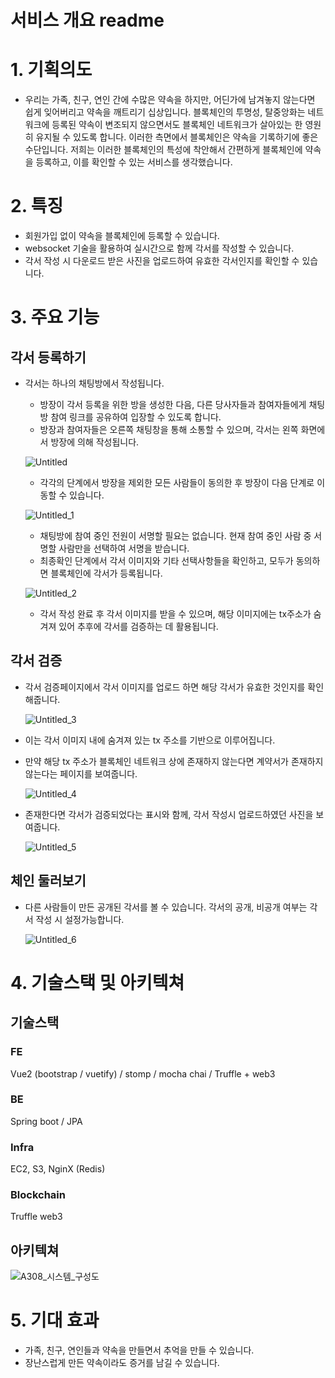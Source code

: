 # 서비스 개요 readme

# 1. 기획의도

- 우리는 가족, 친구, 연인 간에 수많은 약속을 하지만, 어딘가에 남겨놓지 않는다면 쉽게 잊어버리고 약속을 깨트리기 십상입니다. 블록체인의 투명성, 탈중앙화는 네트워크에 등록된 약속이 변조되지 않으면서도 블록체인 네트워크가 살아있는 한 영원히 유지될 수 있도록 합니다. 이러한 측면에서 블록체인은 약속을 기록하기에 좋은 수단입니다. 저희는 이러한 블록체인의 특성에 착안해서 간편하게 블록체인에 약속을 등록하고, 이를 확인할 수 있는 서비스를 생각했습니다.

# 2. 특징

- 회원가입 없이 약속을 블록체인에 등록할 수 있습니다.
- websocket 기술을 활용하여 실시간으로 함께 각서를 작성할 수 있습니다.
- 각서 작성 시 다운로드 받은 사진을 업로드하여 유효한 각서인지를 확인할 수 있습니다.

# 3. 주요 기능

## 각서 등록하기

- 각서는 하나의 채팅방에서 작성됩니다.
    - 방장이 각서 등록을 위한 방을 생성한 다음, 다른 당사자들과 참여자들에게 채팅방 참여 링크를 공유하여 입장할 수 있도록 합니다.
    - 방장과 참여자들은 오른쪽 채팅창을 통해 소통할 수 있으며, 각서는 왼쪽 화면에서 방장에 의해 작성됩니다.
    
    ![Untitled](/uploads/76055be52ab33433ee548c6e35fb5a8b/Untitled.png)
    
    - 각각의 단계에서 방장을 제외한 모든 사람들이 동의한 후 방장이 다음 단계로 이동할 수 있습니다.
    
    ![Untitled_1](/uploads/fd360031d85e7cd0c2536e55f939d174/Untitled_1.png)
    
    - 채팅방에 참여 중인 전원이 서명할 필요는 없습니다. 현재 참여 중인 사람 중 서명할 사람만을 선택하여 서명을 받습니다.
    - 최종확인 단계에서 각서 이미지와 기타 선택사항들을 확인하고, 모두가 동의하면 블록체인에 각서가 등록됩니다.
    
    ![Untitled_2](/uploads/97966be8974ab490f7071e97a224a5a8/Untitled_2.png)
    
    - 각서 작성 완료 후 각서 이미지를 받을 수 있으며, 해당 이미지에는 tx주소가 숨겨져 있어 추후에 각서를 검증하는 데 활용됩니다.

## 각서 검증

- 각서 검증페이지에서 각서 이미지를 업로드 하면 해당 각서가 유효한 것인지를 확인해줍니다.
    
    ![Untitled_3](/uploads/236088379d18b8c0051d7742676a3b9d/Untitled_3.png)
    
- 이는 각서 이미지 내에 숨겨져 있는 tx 주소를 기반으로 이루어집니다.
- 만약 해당 tx 주소가 블록체인 네트워크 상에 존재하지 않는다면 계약서가 존재하지 않는다는 페이지를 보여줍니다.
    
    ![Untitled_4](/uploads/0a4ea1b22e1bac1d43d74db840838546/Untitled_4.png)
    
- 존재한다면 각서가 검증되었다는 표시와 함께, 각서 작성시 업로드하였던 사진을 보여줍니다.
    
    ![Untitled_5](/uploads/e5b5e308d5a5abbfa25fbf0b9e8e114b/Untitled_5.png)
    

## 체인 둘러보기

- 다른 사람들이 만든 공개된 각서를 볼 수 있습니다. 각서의 공개, 비공개 여부는 각서 작성 시 설정가능합니다.
    
    ![Untitled_6](/uploads/7d18f165c568572e08abaa80d107199b/Untitled_6.png)
    

# 4. 기술스택 및 아키텍쳐

## 기술스택

### FE

Vue2 (bootstrap / vuetify) / stomp / mocha chai / Truffle + web3

### BE

Spring boot /  JPA

### Infra

EC2, S3, NginX (Redis)

### Blockchain

Truffle web3

## 아키텍쳐

![A308_시스템_구성도](/uploads/6bad473d3064c4ca61ef481dbba12723/A308_시스템_구성도.png)

# 5. 기대 효과

- 가족, 친구, 연인들과 약속을 만들면서 추억을 만들 수 있습니다.
- 장난스럽게 만든 약속이라도 증거를 남길 수 있습니다.
